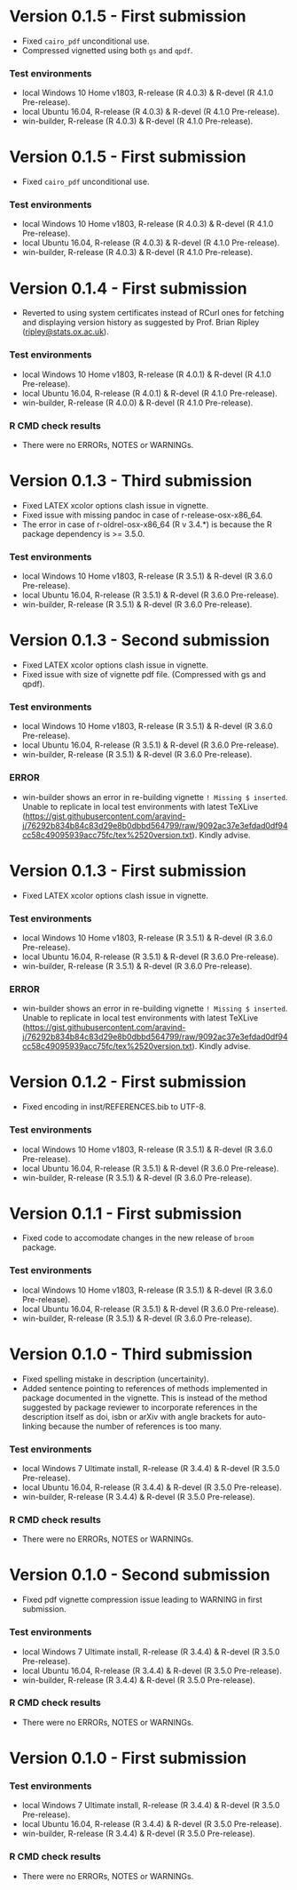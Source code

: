 # Version 0.1.5 - First submission

* Fixed `cairo_pdf` unconditional use.
* Compressed vignetted using both `gs` and `qpdf`.

### Test environments
* local Windows 10 Home v1803, R-release (R 4.0.3) & R-devel (R 4.1.0 Pre-release).
* local Ubuntu 16.04, R-release (R 4.0.3) & R-devel (R 4.1.0 Pre-release).
* win-builder, R-release (R 4.0.3) & R-devel (R 4.1.0 Pre-release).

# Version 0.1.5 - First submission

* Fixed `cairo_pdf` unconditional use.

### Test environments
* local Windows 10 Home v1803, R-release (R 4.0.3) & R-devel (R 4.1.0 Pre-release).
* local Ubuntu 16.04, R-release (R 4.0.3) & R-devel (R 4.1.0 Pre-release).
* win-builder, R-release (R 4.0.3) & R-devel (R 4.1.0 Pre-release).

# Version 0.1.4 - First submission

* Reverted to using system certificates instead of RCurl ones for fetching and displaying version history as suggested by Prof. Brian Ripley (ripley@stats.ox.ac.uk).

### Test environments
* local Windows 10 Home v1803, R-release (R 4.0.1) & R-devel (R 4.1.0 Pre-release).
* local Ubuntu 16.04, R-release (R 4.0.1) & R-devel (R 4.1.0 Pre-release).
* win-builder, R-release (R 4.0.0) & R-devel (R 4.1.0 Pre-release).

### R CMD check results
* There were no ERRORs, NOTES or WARNINGs.

# Version 0.1.3 - Third submission

* Fixed LATEX xcolor options clash issue in vignette.
* Fixed issue with missing pandoc in case of r-release-osx-x86_64.
* The error in case of r-oldrel-osx-x86_64 (R v 3.4.*) is because the R package dependency is >= 3.5.0.

### Test environments
* local Windows 10 Home v1803, R-release (R 3.5.1) & R-devel (R 3.6.0 Pre-release).
* local Ubuntu 16.04, R-release (R 3.5.1) & R-devel (R 3.6.0 Pre-release).
* win-builder, R-release (R 3.5.1) & R-devel (R 3.6.0 Pre-release).

# Version 0.1.3 - Second submission

* Fixed LATEX xcolor options clash issue in vignette.
* Fixed issue with size of vignette pdf file. (Compressed with gs and qpdf).

### Test environments
* local Windows 10 Home v1803, R-release (R 3.5.1) & R-devel (R 3.6.0 Pre-release).
* local Ubuntu 16.04, R-release (R 3.5.1) & R-devel (R 3.6.0 Pre-release).
* win-builder, R-release (R 3.5.1) & R-devel (R 3.6.0 Pre-release).

### ERROR
* win-builder shows an error in re-building vignette `! Missing $ inserted`. Unable to replicate in local test environments with latest TeXLive (https://gist.githubusercontent.com/aravind-j/76292b834b84c83d29e8b0dbbd564799/raw/9092ac37e3efdad0df94cc58c49095939acc75fc/tex%2520version.txt). Kindly advise.

# Version 0.1.3 - First submission

* Fixed LATEX xcolor options clash issue in vignette.

### Test environments
* local Windows 10 Home v1803, R-release (R 3.5.1) & R-devel (R 3.6.0 Pre-release).
* local Ubuntu 16.04, R-release (R 3.5.1) & R-devel (R 3.6.0 Pre-release).
* win-builder, R-release (R 3.5.1) & R-devel (R 3.6.0 Pre-release).

### ERROR
* win-builder shows an error in re-building vignette `! Missing $ inserted`. Unable to replicate in local test environments with latest TeXLive (https://gist.githubusercontent.com/aravind-j/76292b834b84c83d29e8b0dbbd564799/raw/9092ac37e3efdad0df94cc58c49095939acc75fc/tex%2520version.txt). Kindly advise.

# Version 0.1.2 - First submission

* Fixed encoding in inst/REFERENCES.bib to UTF-8.

### Test environments
* local Windows 10 Home v1803, R-release (R 3.5.1) & R-devel (R 3.6.0 Pre-release).
* local Ubuntu 16.04, R-release (R 3.5.1) & R-devel (R 3.6.0 Pre-release).
* win-builder, R-release (R 3.5.1) & R-devel (R 3.6.0 Pre-release).

# Version 0.1.1 - First submission

* Fixed code to accomodate changes in the new release of `broom` package. 

### Test environments
* local Windows 10 Home v1803, R-release (R 3.5.1) & R-devel (R 3.6.0 Pre-release).
* local Ubuntu 16.04, R-release (R 3.5.1) & R-devel (R 3.6.0 Pre-release).
* win-builder, R-release (R 3.5.1) & R-devel (R 3.6.0 Pre-release).

# Version 0.1.0 - Third submission

* Fixed spelling mistake in description (uncertainity).
* Added sentence pointing to references of methods implemented in package documented in the vignette. This is instead of the method suggested by package reviewer to incorporate references in the description itself as doi, isbn or arXiv with angle brackets for auto-linking because the number of references is too many.

### Test environments
* local Windows 7 Ultimate install, R-release (R 3.4.4) & R-devel (R 3.5.0 Pre-release).
* local Ubuntu 16.04, R-release (R 3.4.4) & R-devel (R 3.5.0 Pre-release).
* win-builder, R-release (R 3.4.4) & R-devel (R 3.5.0 Pre-release).

### R CMD check results
* There were no ERRORs, NOTES or WARNINGs.

# Version 0.1.0 - Second submission

* Fixed pdf vignette compression issue leading to WARNING in first submission.

### Test environments
* local Windows 7 Ultimate install, R-release (R 3.4.4) & R-devel (R 3.5.0 Pre-release).
* local Ubuntu 16.04, R-release (R 3.4.4) & R-devel (R 3.5.0 Pre-release).
* win-builder, R-release (R 3.4.4) & R-devel (R 3.5.0 Pre-release).

### R CMD check results
* There were no ERRORs, NOTES or WARNINGs.

# Version 0.1.0 - First submission

### Test environments
* local Windows 7 Ultimate install, R-release (R 3.4.4) & R-devel (R 3.5.0 Pre-release).
* local Ubuntu 16.04, R-release (R 3.4.4) & R-devel (R 3.5.0 Pre-release).
* win-builder, R-release (R 3.4.4) & R-devel (R 3.5.0 Pre-release).

### R CMD check results
* There were no ERRORs, NOTES or WARNINGs.

